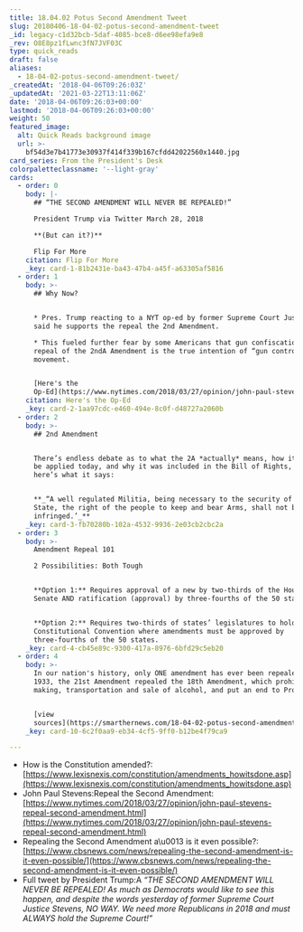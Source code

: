 ```yaml
---
title: 18.04.02 Potus Second Amendment Tweet
slug: 20180406-18-04-02-potus-second-amendment-tweet
_id: legacy-c1d32bcb-5daf-4085-bce8-d6ee98efa9e8
_rev: O8E8pz1fLwnc3fN7JVF03C
type: quick_reads
draft: false
aliases:
  - 18-04-02-potus-second-amendment-tweet/
_createdAt: '2018-04-06T09:26:03Z'
_updatedAt: '2021-03-22T13:11:06Z'
date: '2018-04-06T09:26:03+00:00'
lastmod: '2018-04-06T09:26:03+00:00'
weight: 50
featured_image:
  alt: Quick Reads background image
  url: >-
    bf54d3e7b41773e30937f414f339b167cfdd42022560x1440.jpg
card_series: From the President's Desk
colorpaletteclassname: '--light-gray'
cards:
  - order: 0
    body: |-
      ## “THE SECOND AMENDMENT WILL NEVER BE REPEALED!”

      President Trump via Twitter March 28, 2018

      **(But can it?)**

      Flip For More
    citation: Flip For More
    _key: card-1-81b2431e-ba43-47b4-a45f-a63305af5816
  - order: 1
    body: >-
      ## Why Now?


      * Pres. Trump reacting to a NYT op-ed by former Supreme Court Justice who
      said he supports the repeal the 2nd Amendment.

      * This fueled further fear by some Americans that gun confiscation and/or
      repeal of the 2ndA Amendment is the true intention of “gun control”
      movement.


      [Here's the
      Op-Ed](https://www.nytimes.com/2018/03/27/opinion/john-paul-stevens-repeal-second-amendment.html)
    citation: Here's the Op-Ed
    _key: card-2-1aa97cdc-e460-494e-8c0f-d48727a2060b
  - order: 2
    body: >-
      ## 2nd Amendment


      There’s endless debate as to what the 2A *actually* means, how it should
      be applied today, and why it was included in the Bill of Rights, but
      here’s what it says:


      **_“A well regulated Militia, being necessary to the security of a free
      State, the right of the people to keep and bear Arms, shall not be
      infringed.’_**
    _key: card-3-fb70280b-102a-4532-9936-2e03cb2cbc2a
  - order: 3
    body: >-
      Amendment Repeal 101  

      2 Possibilities: Both Tough


      **Option 1:** Requires approval of a new by two-thirds of the House &
      Senate AND ratification (approval) by three-fourths of the 50 states.


      **Option 2:** Requires two-thirds of states’ legislatures to hold
      Constitutional Convention where amendments must be approved by
      three-fourths of the 50 states.
    _key: card-4-cb45e89c-9300-417a-8976-6bfd29c5eb20
  - order: 4
    body: >-
      In our nation's history, only ONE amendment has ever been repealed. In
      1933, the 21st Amendment repealed the 18th Amendment, which prohibited the
      making, transportation and sale of alcohol, and put an end to Prohibition.


      [view
      sources](https://smarthernews.com/18-04-02-potus-second-amendment-tweet/)
    _key: card-10-6c2f0aa9-eb34-4cf5-9ff0-b12be4f79ca9

---
```

* How is the Constitution amended?: [https://www.lexisnexis.com/constitution/amendments_howitsdone.asp](https://www.lexisnexis.com/constitution/amendments_howitsdone.asp)
* John Paul Stevens:Repeal the Second Amendment: [https://www.nytimes.com/2018/03/27/opinion/john-paul-stevens-repeal-second-amendment.html](https://www.nytimes.com/2018/03/27/opinion/john-paul-stevens-repeal-second-amendment.html)
* Repealing the Second Amendment a\u0013 is it even possible?: [https://www.cbsnews.com/news/repealing-the-second-amendment-is-it-even-possible/](https://www.cbsnews.com/news/repealing-the-second-amendment-is-it-even-possible/)
* Full tweet by President Trump:A _“THE SECOND AMENDMENT WILL NEVER BE REPEALED! As much as Democrats would like to see this happen, and despite the words yesterday of former Supreme Court Justice Stevens, NO WAY. We need more Republicans in 2018 and must ALWAYS hold the Supreme Court!”_
